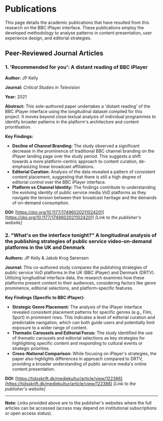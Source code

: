 # Publications

This page details the academic publications that have resulted from this research on the BBC iPlayer interface. These publications employ the developed methodology to analyse patterns in content presentation, user experience design, and editorial strategies.

## Peer-Reviewed Journal Articles

### 1. 'Recommended for you': A distant reading of BBC iPlayer

**Author:** JP Kelly

**Journal:** *Critical Studies in Television*

**Year:** 2021

**Abstract:**
This sole-authored paper undertakes a 'distant reading' of the BBC iPlayer interface using the longitudinal dataset compiled for this project. It moves beyond close textual analysis of individual programmes to identify broader patterns in the platform's architecture and content prioritisation.

**Key Findings:**
- **Decline of Channel Branding:** The study observed a significant decrease in the prominence of traditional BBC channel branding on the iPlayer landing page over the study period. This suggests a shift towards a more platform-centric approach to content curation, de-emphasizing linear broadcast affiliations.
- **Editorial Curation:** Analysis of the data revealed a pattern of consistent content placement, suggesting that there is still a high degree of editorial control over the BBC iPlayer interface.
- **Platform vs Channel Identity:** The findings contribute to understanding the evolving identity of public service media VoD platforms as they navigate the tension between their broadcast heritage and the demands of on-demand consumption.

**DOI:** [https://doi.org/10.1177/17496020211024201](https://doi.org/10.1177/17496020211024201)
*[Link to the publisher's website]*

### 2. "What's on the interface tonight?" A longitudinal analysis of the publishing strategies of public service video-on-demand platforms in the UK and Denmark

**Authors:** JP Kelly & Jakob Krog Sørensen

**Journal:**
This co-authored study compares the publishing strategies of public service VoD platforms in the UK (BBC iPlayer) and Denmark (DRTV). Utilizing longitudinal interface data, the research examines how these platforms present content to their audiences, considering factors like genre prominence, editorial selections, and platform-specific features.

**Key Findings (Specific to BBC iPlayer):**
- **Strategic Genre Placement:** The analysis of the iPlayer interface revealed consistent placement patterns for specific genres (e.g., Film, Sport) in prominent rows. This indicates a level of editorial curation and predictable navigation, which can both guide users and potentially limit exposure to a wider range of content.
- **Thematic Carousels and Editorial Focus:** The study identified the use of thematic carousels and editorial selections as key strategies for highlighting specific content and responding to cultural events or strategic priorities.
- **Cross-National Comparison:** While focusing on iPlayer's strategies, the paper also highlights differences in approach compared to DRTV, providing a broader understanding of public service media's online content presentation.

**DOI:** [https://tidsskrift.dk/mediekultur/article/view/122386](https://tidsskrift.dk/mediekultur/article/view/122386)
*[Link to the publisher's website]*

---

**Note:** Links provided above are to the publisher's websites where the full articles can be accessed (access may depend on institutional subscriptions or open access status).
